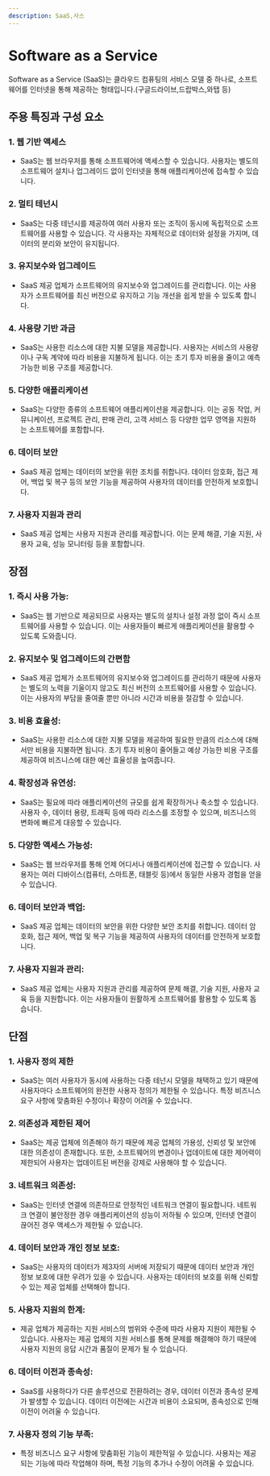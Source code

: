 ```yaml
---
description: SaaS,사스
---
```


# Software as a Service

Software as a Service (SaaS)는 클라우드 컴퓨팅의 서비스 모델 중 하나로, 소프트웨어를 인터넷을 통해 제공하는 형태입니다.(구글드라이브,드랍박스,와탭 등)

## 주용 특징과 구성 요소

### 1. 웹 기반 액세스

* SaaS는 웹 브라우저를 통해 소프트웨어에 액세스할 수 있습니다. 사용자는 별도의 소프트웨어 설치나 업그레이드 없이 인터넷을 통해 애플리케이션에 접속할 수 있습니다.

### 2. 멀티 테넌시

* SaaS는 다중 테넌시를 제공하여 여러 사용자 또는 조직이 동시에 독립적으로 소프트웨어를 사용할 수 있습니다. 각 사용자는 자체적으로 데이터와 설정을 가지며, 데이터의 분리와 보안이 유지됩니다.

### 3. 유지보수와 업그레이드

* SaaS 제공 업체가 소프트웨어의 유지보수와 업그레이드를 관리합니다. 이는 사용자가 소프트웨어를 최신 버전으로 유지하고 기능 개선을 쉽게 받을 수 있도록 합니다.

### 4. 사용량 기반 과금

* SaaS는 사용한 리소스에 대한 지불 모델을 제공합니다. 사용자는 서비스의 사용량이나 구독 계약에 따라 비용을 지불하게 됩니다. 이는 초기 투자 비용을 줄이고 예측 가능한 비용 구조를 제공합니다.

### 5. 다양한 애플리케이션

* SaaS는 다양한 종류의 소프트웨어 애플리케이션을 제공합니다. 이는 공동 작업, 커뮤니케이션, 프로젝트 관리, 판매 관리, 고객 서비스 등 다양한 업무 영역을 지원하는 소프트웨어를 포함합니다.

### 6. 데이터 보안

* SaaS 제공 업체는 데이터의 보안을 위한 조치를 취합니다. 데이터 암호화, 접근 제어, 백업 및 복구 등의 보안 기능을 제공하여 사용자의 데이터를 안전하게 보호합니다.

### 7. 사용자 지원과 관리

* SaaS 제공 업체는 사용자 지원과 관리를 제공합니다. 이는 문제 해결, 기술 지원, 사용자 교육, 성능 모니터링 등을 포함합니다.

## 장점

### 1. 즉시 사용 가능:

* SaaS는 웹 기반으로 제공되므로 사용자는 별도의 설치나 설정 과정 없이 즉시 소프트웨어를 사용할 수 있습니다. 이는 사용자들이 빠르게 애플리케이션을 활용할 수 있도록 도와줍니다.

### 2. 유지보수 및 업그레이드의 간편함

* SaaS 제공 업체가 소프트웨어의 유지보수와 업그레이드를 관리하기 때문에 사용자는 별도의 노력을 기울이지 않고도 최신 버전의 소프트웨어를 사용할 수 있습니다. 이는 사용자의 부담을 줄여줄 뿐만 아니라 시간과 비용을 절감할 수 있습니다.

### 3. 비용 효율성:&#x20;

* SaaS는 사용한 리소스에 대한 지불 모델을 제공하여 필요한 만큼의 리소스에 대해서만 비용을 지불하면 됩니다. 초기 투자 비용이 줄어들고 예상 가능한 비용 구조를 제공하여 비즈니스에 대한 예산 효율성을 높여줍니다.

### 4. 확장성과 유연성:&#x20;

* SaaS는 필요에 따라 애플리케이션의 규모를 쉽게 확장하거나 축소할 수 있습니다. 사용자 수, 데이터 용량, 트래픽 등에 따라 리소스를 조정할 수 있으며, 비즈니스의 변화에 빠르게 대응할 수 있습니다.

### 5. 다양한 액세스 가능성:&#x20;

* SaaS는 웹 브라우저를 통해 언제 어디서나 애플리케이션에 접근할 수 있습니다. 사용자는 여러 디바이스(컴퓨터, 스마트폰, 태블릿 등)에서 동일한 사용자 경험을 얻을 수 있습니다.

### 6. 데이터 보안과 백업:&#x20;

* SaaS 제공 업체는 데이터의 보안을 위한 다양한 보안 조치를 취합니다. 데이터 암호화, 접근 제어, 백업 및 복구 기능을 제공하여 사용자의 데이터를 안전하게 보호합니다.

### 7. 사용자 지원과 관리:&#x20;

* SaaS 제공 업체는 사용자 지원과 관리를 제공하여 문제 해결, 기술 지원, 사용자 교육 등을 지원합니다. 이는 사용자들이 원활하게 소프트웨어를 활용할 수 있도록 돕습니다.

## 단점

### 1. 사용자 정의 제한

* SaaS는 여러 사용자가 동시에 사용하는 다중 테넌시 모델을 채택하고 있기 때문에 사용자마다 소프트웨어의 완전한 사용자 정의가 제한될 수 있습니다. 특정 비즈니스 요구 사항에 맞춤화된 수정이나 확장이 어려울 수 있습니다.

### 2. 의존성과 제한된 제어

* SaaS는 제공 업체에 의존해야 하기 때문에 제공 업체의 가용성, 신뢰성 및 보안에 대한 의존성이 존재합니다. 또한, 소프트웨어의 변경이나 업데이트에 대한 제어력이 제한되어 사용자는 업데이트된 버전을 강제로 사용해야 할 수 있습니다.

### 3. 네트워크 의존성:&#x20;

* SaaS는 인터넷 연결에 의존하므로 안정적인 네트워크 연결이 필요합니다. 네트워크 연결이 불안정한 경우 애플리케이션의 성능이 저하될 수 있으며, 인터넷 연결이 끊어진 경우 액세스가 제한될 수 있습니다.

### 4. 데이터 보안과 개인 정보 보호:&#x20;

* SaaS는 사용자의 데이터가 제3자의 서버에 저장되기 때문에 데이터 보안과 개인 정보 보호에 대한 우려가 있을 수 있습니다. 사용자는 데이터의 보호를 위해 신뢰할 수 있는 제공 업체를 선택해야 합니다.

### 5. 사용자 지원의 한계:&#x20;

* 제공 업체가 제공하는 지원 서비스의 범위와 수준에 따라 사용자 지원이 제한될 수 있습니다. 사용자는 제공 업체의 지원 서비스를 통해 문제를 해결해야 하기 때문에 사용자 지원의 응답 시간과 품질이 문제가 될 수 있습니다.

### 6. 데이터 이전과 종속성:&#x20;

* SaaS를 사용하다가 다른 솔루션으로 전환하려는 경우, 데이터 이전과 종속성 문제가 발생할 수 있습니다. 데이터 이전에는 시간과 비용이 소요되며, 종속성으로 인해 이전이 어려울 수 있습니다.

### 7. 사용자 정의 기능 부족:&#x20;

* 특정 비즈니스 요구 사항에 맞춤화된 기능이 제한적일 수 있습니다. 사용자는 제공되는 기능에 따라 작업해야 하며, 특정 기능의 추가나 수정이 어려울 수 있습니다.
